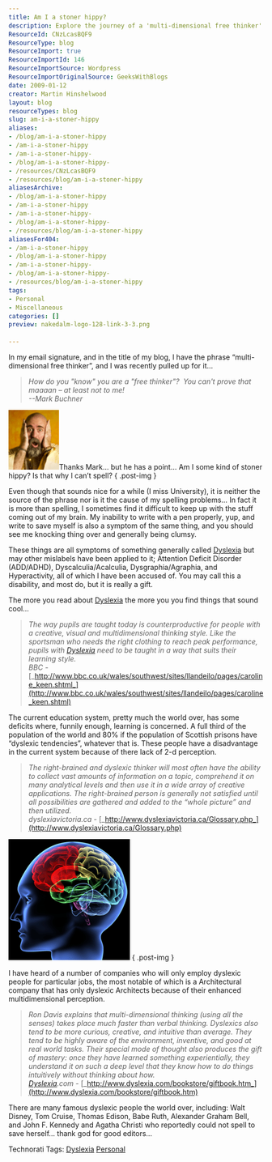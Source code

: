 ```yaml
---
title: Am I a stoner hippy?
description: Explore the journey of a 'multi-dimensional free thinker' grappling with dyslexia, creativity, and the challenges of traditional education. Discover the gift within!
ResourceId: CNzLcasBQF9
ResourceType: blog
ResourceImport: true
ResourceImportId: 146
ResourceImportSource: Wordpress
ResourceImportOriginalSource: GeeksWithBlogs
date: 2009-01-12
creator: Martin Hinshelwood
layout: blog
resourceTypes: blog
slug: am-i-a-stoner-hippy
aliases:
- /blog/am-i-a-stoner-hippy
- /am-i-a-stoner-hippy
- /am-i-a-stoner-hippy-
- /blog/am-i-a-stoner-hippy-
- /resources/CNzLcasBQF9
- /resources/blog/am-i-a-stoner-hippy
aliasesArchive:
- /blog/am-i-a-stoner-hippy
- /am-i-a-stoner-hippy
- /am-i-a-stoner-hippy-
- /blog/am-i-a-stoner-hippy-
- /resources/blog/am-i-a-stoner-hippy
aliasesFor404:
- /am-i-a-stoner-hippy
- /blog/am-i-a-stoner-hippy
- /am-i-a-stoner-hippy-
- /blog/am-i-a-stoner-hippy-
- /resources/blog/am-i-a-stoner-hippy
tags:
- Personal
- Miscellaneous
categories: []
preview: nakedalm-logo-128-link-3-3.png

---
```

In my email signature, and in the title of my blog, I have the phrase “multi-dimensional free thinker”, and I was recently pulled up for it…

> _How do you "know" you are a "free thinker"?  You can't prove that maaaan – at least not to me!  
> \--Mark Buchner_

[![Hippy Dude](images/AmIastonerhippy_146A1-image_thumb-2-2.png)](http://blog.hinshelwood.com/files/2011/05/GWB-WindowsLiveWriter-AmIastonerhippy_146A1-image_2.png)Thanks Mark… but he has a point… Am I some kind of stoner hippy? Is that why I can’t spell?
{ .post-img }

Even though that sounds nice for a while (I miss University), it is neither the source of the phrase nor is it the cause of my spelling problems… In fact it is more than spelling, I sometimes find it difficult to keep up with the stuff coming out of my brain. My inability to write with a pen properly, yup, and write to save myself is also a symptom of the same thing, and you should see me knocking thing over and generally being clumsy.

These things are all symptoms of something generally called [Dyslexia](http://www.dyslexia.tv/freethinkersu/dyslexic_dictionary.htm "Multi-dimensional FreeThinking") but may other mislabels have been applied to it; Attention Deficit Disorder (ADD/ADHD), Dyscalculia/Acalculia, Dysgraphia/Agraphia, and Hyperactivity, all of which I have been accused of. You may call this a disability, and most do, but it is really a gift.

The more you read about [Dyslexia](http://www.dyslexia.tv/freethinkersu/dyslexic_dictionary.htm "Multi-dimensional FreeThinking") the more you you find things that sound cool…

> _The way pupils are taught today is counterproductive for people with a creative, visual and multidimensional thinking style. Like the sportsman who needs the right clothing to reach peak performance, pupils with [Dyslexia](http://www.dyslexia.tv/freethinkersu/dyslexic_dictionary.htm "Multi-dimensional FreeThinking") need to be taught in a way that suits their learning style.  
> BBC -_ [_http://www.bbc.co.uk/wales/southwest/sites/llandeilo/pages/caroline_keen.shtml_](http://www.bbc.co.uk/wales/southwest/sites/llandeilo/pages/caroline_keen.shtml)

The current education system, pretty much the world over, has some deficits where, funnily enough, learning is concerned. A full third of the population of the world and 80% if the population of Scottish prisons have “dyslexic tendencies”, whatever that is. These people have a disadvantage in the current system because of there lack of 2-d perception.

> _The right-brained and dyslexic thinker will most often have the ability to collect vast amounts of information on a topic, comprehend it on many analytical levels and then use it in a wide array of creative applications. The right-brained person is generally not satisfied until all possibilities are gathered and added to the “whole picture” and then utilized.  
> dyslexiavictoria.ca -_ [_http://www.dyslexiavictoria.ca/Glossary.php_](http://www.dyslexiavictoria.ca/Glossary.php)

[![image](images/AmIastonerhippy_146A1-image_thumb_1-1-1.png)](http://blog.hinshelwood.com/files/2011/05/GWB-WindowsLiveWriter-AmIastonerhippy_146A1-image_4.png)
{ .post-img }

I have heard of a number of companies who will only employ dyslexic people for particular jobs, the most notable of which is a Architectural company that has only dyslexic Architects because of their enhanced multidimensional perception.

> _Ron Davis explains that multi-dimensional thinking (using all the senses) takes place much faster than verbal thinking. Dyslexics also tend to be more curious, creative, and intuitive than average. They tend to be highly aware of the environment, inventive, and good at real world tasks. Their special mode of thought also produces the gift of mastery: once they have learned something experientially, they understand it on such a deep level that they know how to do things intuitively without thinking about how.  
> [Dyslexia](http://www.dyslexia.tv/freethinkersu/dyslexic_dictionary.htm "Multi-dimensional FreeThinking").com -_ [_http://www.dyslexia.com/bookstore/giftbook.htm_](http://www.dyslexia.com/bookstore/giftbook.htm)

There are many famous dyslexic people the world over, including: Walt Disney, Tom Cruise, Thomas Edison, Babe Ruth, Alexander Graham Bell, and John F. Kennedy and Agatha Christi who reportedly could not spell to save herself… thank god for good editors…

Technorati Tags: [Dyslexia](http://technorati.com/tags/Dyslexia) [Personal](http://technorati.com/tags/Personal)
